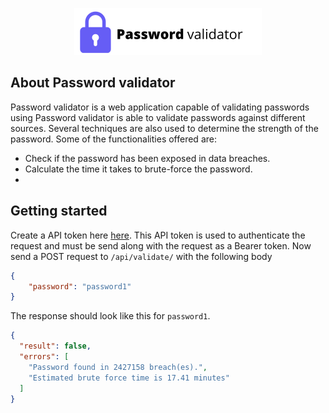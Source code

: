 <p align="center"><a href="https://passwordvalidator.niekvanleeuwen.nl" target="_blank"><img src="https://raw.githubusercontent.com/niekvleeuwen/password-validator/master/public/img/logo.svg" width="300"></a></p>

## About Password validator

Password validator is a web application capable of validating passwords using Password validator is able to validate passwords against different sources. Several techniques are also used to determine the strength of the password. Some of the functionalities offered are:

- Check if the password has been exposed in data breaches. 
- Calculate the time it takes to brute-force the password.
- 

## Getting started

Create a API token here [here](https://passwordvalidator.niekvanleeuwen.nl). This API token is used to authenticate the request and must be send along with the request as a Bearer token. Now send a POST request to `/api/validate/` with the following body

```json
{
	"password": "password1"
}
```

The response should look like this for `password1`.

```json
{
  "result": false,
  "errors": [
    "Password found in 2427158 breach(es).",
    "Estimated brute force time is 17.41 minutes"
  ]
}
```

